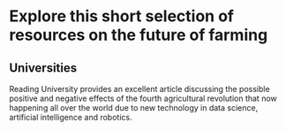<base target="_blank">

# Explore this short selection of resources on the future of farming

## Universities
Reading University provides an excellent article discussing the possible positive and negative effects of the fourth agricultural revolution that now happening all over the world due to new technology in data science, artificial intelligence and robotics.

